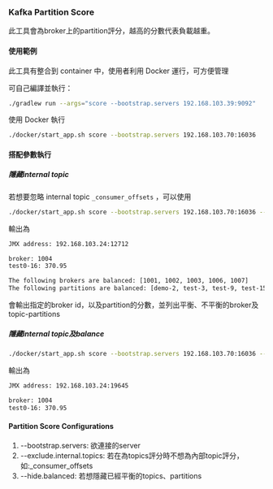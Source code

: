 ### Kafka Partition Score

此工具會為broker上的partition評分，越高的分數代表負載越重。

#### 使用範例

此工具有整合到 container 中，使用者利用 Docker 運行，可方便管理

可自己編譯並執行：

```bash
./gradlew run --args="score --bootstrap.servers 192.168.103.39:9092"
```

使用 Docker 執行

```bash
./docker/start_app.sh score --bootstrap.servers 192.168.103.70:16036
```

#### 搭配參數執行

##### 隱藏internal topic

若想要忽略 internal topic `_consumer_offsets` ，可以使用

```bash
./docker/start_app.sh score --bootstrap.servers 192.168.103.70:16036 --exclude.internal.topics
```

輸出為

```bash
JMX address: 192.168.103.24:12712

broker: 1004
test0-16: 370.95

The following brokers are balanced: [1001, 1002, 1003, 1006, 1007]
The following partitions are balanced: [demo-2, test-3, test-9, test-15, test0-4, test0-10, test0-22, test0-28]
```

會輸出指定的broker id，以及partition的分數，並列出平衡、不平衡的broker及topic-partitions

##### 隱藏internal topic及balance

```bash
./docker/start_app.sh score --bootstrap.servers 192.168.103.70:16036 --exclude.internal.topics --hide.balanced
```

輸出為

```bash
JMX address: 192.168.103.24:19645

broker: 1004
test0-16: 370.95
```

#### Partition Score Configurations

1. --bootstrap.servers: 欲連接的server
2. --exclude.internal.topics: 若在為topics評分時不想為內部topic評分，如:_consumer_offsets
3. --hide.balanced: 若想隱藏已經平衡的topics、partitions